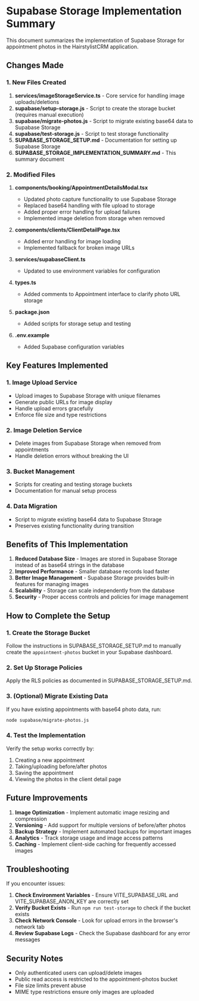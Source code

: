 # Supabase Storage Implementation Summary

This document summarizes the implementation of Supabase Storage for appointment photos in the HairstylistCRM application.

## Changes Made

### 1. New Files Created

1. **services/imageStorageService.ts** - Core service for handling image uploads/deletions
2. **supabase/setup-storage.js** - Script to create the storage bucket (requires manual execution)
3. **supabase/migrate-photos.js** - Script to migrate existing base64 data to Supabase Storage
4. **supabase/test-storage.js** - Script to test storage functionality
5. **SUPABASE_STORAGE_SETUP.md** - Documentation for setting up Supabase Storage
6. **SUPABASE_STORAGE_IMPLEMENTATION_SUMMARY.md** - This summary document

### 2. Modified Files

1. **components/booking/AppointmentDetailsModal.tsx**
   - Updated photo capture functionality to use Supabase Storage
   - Replaced base64 handling with file upload to storage
   - Added proper error handling for upload failures
   - Implemented image deletion from storage when removed

2. **components/clients/ClientDetailPage.tsx**
   - Added error handling for image loading
   - Implemented fallback for broken image URLs

3. **services/supabaseClient.ts**
   - Updated to use environment variables for configuration

4. **types.ts**
   - Added comments to Appointment interface to clarify photo URL storage

5. **package.json**
   - Added scripts for storage setup and testing

6. **.env.example**
   - Added Supabase configuration variables

## Key Features Implemented

### 1. Image Upload Service
- Upload images to Supabase Storage with unique filenames
- Generate public URLs for image display
- Handle upload errors gracefully
- Enforce file size and type restrictions

### 2. Image Deletion Service
- Delete images from Supabase Storage when removed from appointments
- Handle deletion errors without breaking the UI

### 3. Bucket Management
- Scripts for creating and testing storage buckets
- Documentation for manual setup process

### 4. Data Migration
- Script to migrate existing base64 data to Supabase Storage
- Preserves existing functionality during transition

## Benefits of This Implementation

1. **Reduced Database Size** - Images are stored in Supabase Storage instead of as base64 strings in the database
2. **Improved Performance** - Smaller database records load faster
3. **Better Image Management** - Supabase Storage provides built-in features for managing images
4. **Scalability** - Storage can scale independently from the database
5. **Security** - Proper access controls and policies for image management

## How to Complete the Setup

### 1. Create the Storage Bucket
Follow the instructions in SUPABASE_STORAGE_SETUP.md to manually create the `appointment-photos` bucket in your Supabase dashboard.

### 2. Set Up Storage Policies
Apply the RLS policies as documented in SUPABASE_STORAGE_SETUP.md.

### 3. (Optional) Migrate Existing Data
If you have existing appointments with base64 photo data, run:
```bash
node supabase/migrate-photos.js
```

### 4. Test the Implementation
Verify the setup works correctly by:
1. Creating a new appointment
2. Taking/uploading before/after photos
3. Saving the appointment
4. Viewing the photos in the client detail page

## Future Improvements

1. **Image Optimization** - Implement automatic image resizing and compression
2. **Versioning** - Add support for multiple versions of before/after photos
3. **Backup Strategy** - Implement automated backups for important images
4. **Analytics** - Track storage usage and image access patterns
5. **Caching** - Implement client-side caching for frequently accessed images

## Troubleshooting

If you encounter issues:

1. **Check Environment Variables** - Ensure VITE_SUPABASE_URL and VITE_SUPABASE_ANON_KEY are correctly set
2. **Verify Bucket Exists** - Run `npm run test-storage` to check if the bucket exists
3. **Check Network Console** - Look for upload errors in the browser's network tab
4. **Review Supabase Logs** - Check the Supabase dashboard for any error messages

## Security Notes

- Only authenticated users can upload/delete images
- Public read access is restricted to the appointment-photos bucket
- File size limits prevent abuse
- MIME type restrictions ensure only images are uploaded